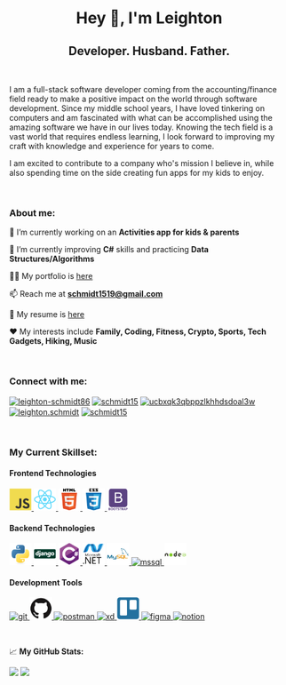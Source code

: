 <h1 align="center">Hey 👋, I'm Leighton</h1>
<h2 align="center">Developer. Husband. Father.</h2>

<br/>

<p>I am a full-stack software developer coming from the accounting/finance field ready to make a positive impact on the world through software development. Since my middle school years, I have loved tinkering on computers and am fascinated with what can be accomplished using the amazing software we have in our lives today. Knowing the tech field is a vast world that requires endless learning, I look forward to improving my craft with knowledge and experience for years to come.</p>

<p>I am excited to contribute to a company who's mission I believe in, while also spending time on the side creating fun apps for my kids to enjoy.</p>

<br/>

### About me:

🔭 I’m currently working on an **Activities app for kids & parents**

🌱 I’m currently improving **C#** skills and practicing **Data Structures/Algorithms**

👨‍💻 My portfolio is [here](https://schmidt1519.github.io/portfolio/)

📫 Reach me at **schmidt1519@gmail.com**

📄 My resume is [here](https://schmidt1519.github.io/resume/)

:heart: My interests include **Family, Coding, Fitness, Crypto, Sports, Tech Gadgets, Hiking, Music**

<br/>

<h3 align="left">Connect with me:</h3>
<p align="left">
<a href="https://linkedin.com/in/leighton-schmidt86" target="blank"><img align="center" src="https://raw.githubusercontent.com/rahuldkjain/github-profile-readme-generator/master/src/images/icons/Social/linked-in-alt.svg" alt="leighton-schmidt86" height="30" width="40" /></a>
<a href="https://twitter.com/schmidt15" target="blank"><img align="center" src="https://raw.githubusercontent.com/rahuldkjain/github-profile-readme-generator/master/src/images/icons/Social/twitter.svg" alt="schmidt15" height="30" width="40" /></a>
<a href="https://www.youtube.com/c/ucbxqk3qbppzlkhhdsdoal3w" target="blank"><img align="center" src="https://raw.githubusercontent.com/rahuldkjain/github-profile-readme-generator/master/src/images/icons/Social/youtube.svg" alt="ucbxqk3qbppzlkhhdsdoal3w" height="30" width="40" /></a>
<a href="https://fb.com/leighton.schmidt" target="blank"><img align="center" src="https://raw.githubusercontent.com/rahuldkjain/github-profile-readme-generator/master/src/images/icons/Social/facebook.svg" alt="leighton.schmidt" height="30" width="40" /></a>
<a href="https://instagram.com/schmidt15" target="blank"><img align="center" src="https://raw.githubusercontent.com/rahuldkjain/github-profile-readme-generator/master/src/images/icons/Social/instagram.svg" alt="schmidt15" height="30" width="40" /></a>

</p>

<br/>

<h3>My Current Skillset:</h3>

<h4>Frontend Technologies</h4>

 <a href="https://developer.mozilla.org/en-US/docs/Web/JavaScript" target="_blank"> <img src="https://raw.githubusercontent.com/devicons/devicon/master/icons/javascript/javascript-original.svg" alt="javascript" width="40" height="40"/> </a> <a href="https://reactjs.org/" target="_blank"> <img src="https://raw.githubusercontent.com/devicons/devicon/master/icons/react/react-original.svg" alt="react" width="40" height="40"/> </a> <a href="https://www.w3.org/html/" target="_blank"> <img src="https://raw.githubusercontent.com/devicons/devicon/master/icons/html5/html5-original-wordmark.svg" alt="html5" width="40" height="40"/> </a> <a href="https://www.w3schools.com/css/" target="_blank"> <img src="https://raw.githubusercontent.com/devicons/devicon/master/icons/css3/css3-original-wordmark.svg" alt="css3" width="40" height="40"/> </a> <a href="https://getbootstrap.com" target="_blank"> <img src="https://raw.githubusercontent.com/devicons/devicon/master/icons/bootstrap/bootstrap-plain-wordmark.svg" alt="bootstrap" width="40" height="40"/> </a>
  
<h4>Backend Technologies</h4>

 <a href="https://www.python.org" target="_blank"> <img src="https://raw.githubusercontent.com/devicons/devicon/master/icons/python/python-original.svg" alt="python" width="40" height="40"/> </a> <a href="https://www.djangoproject.com/" target="_blank"> <img src="https://raw.githubusercontent.com/devicons/devicon/master/icons/django/django-original.svg" alt="django" width="40" height="40"/> </a> <a href="https://docs.microsoft.com/en-us/dotnet/csharp/" target="_blank"> <img src="https://raw.githubusercontent.com/devicons/devicon/master/icons/csharp/csharp-original.svg" alt="csharp" width="40" height="40"/> </a> <a href="https://dotnet.microsoft.com/" target="_blank"> <img src="https://raw.githubusercontent.com/devicons/devicon/master/icons/dot-net/dot-net-original-wordmark.svg" alt="dotnet" width="40" height="40"/> </a> <a href="https://www.mysql.com/" target="_blank"> <img src="https://raw.githubusercontent.com/devicons/devicon/master/icons/mysql/mysql-original-wordmark.svg" alt="mysql" width="40" height="40"/> </a> <a href="https://www.microsoft.com/en-us/sql-server" target="_blank"> <img src="https://www.svgrepo.com/show/303229/microsoft-sql-server-logo.svg" alt="mssql" width="40" height="40"/> </a> <a href="https://nodejs.org" target="_blank"> <img src="https://raw.githubusercontent.com/devicons/devicon/master/icons/nodejs/nodejs-original-wordmark.svg" alt="nodejs" width="40" height="40"/> </a> 

<h4>Development Tools</h4>
         
<a href="https://git-scm.com/" target="_blank"> <img src="https://www.vectorlogo.zone/logos/git-scm/git-scm-icon.svg" alt="git" width="40" height="40"/> </a> <a href="https://github.com/" target="_blank"> <img src="https://github.com/devicons/devicon/blob/master/icons/github/github-original.svg" alt="github" width="40" height="40"/> </a> <a href="https://postman.com" target="_blank"> <img src="https://www.vectorlogo.zone/logos/getpostman/getpostman-icon.svg" alt="postman" width="40" height="40"/> </a> <a href="https://www.adobe.com/products/xd.html" target="_blank"> <img src="https://cdn.worldvectorlogo.com/logos/adobe-xd.svg" alt="xd" width="40" height="40"/> </a> <a href="https://trello.com/en-US" target="_blank"> <img src="https://raw.githubusercontent.com/devicons/devicon/2ae2a900d2f041da66e950e4d48052658d850630/icons/trello/trello-plain.svg" alt="trello" width="40" height="40"/> </a> <a href="https://www.figma.com/" target="_blank"> <img src="https://www.vectorlogo.zone/logos/figma/figma-icon.svg" alt="figma" width="40" height="40"/> </a> <a href="https://www.notion.so/" target="_blank"> <img src="https://cdn.worldvectorlogo.com/logos/notion-logo-1.svg" alt="notion" width="40" height="40"/> </a>

<br/>

📈 **My GitHub Stats:**

<p>
  <img height="180em" src="https://github-readme-stats.vercel.app/api?username=Schmidt1519&show_icons=true&hide_border=true&&count_private=true&include_all_commits=true" />
  <img height="180em" src="https://github-readme-stats.vercel.app/api/top-langs/?username=Schmidt1519&exclude_repo=KNN-Image-Classification&show_icons=true&hide_border=true&layout=compact&langs_count=8"/>
</p>
